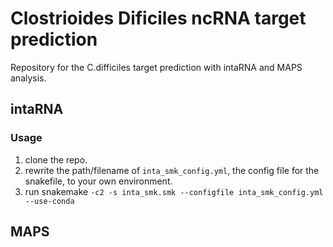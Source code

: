 # Clostrioides Dificiles ncRNA target prediction

Repository for the C.difficiles target prediction with intaRNA and MAPS analysis.

## intaRNA

### Usage

1. clone the repo.
2. rewrite the path/filename of `inta_smk_config.yml`, the config file for the snakefile, to your own environment.
3. run snakemake `-c2 -s inta_smk.smk --configfile inta_smk_config.yml --use-conda`


## MAPS



